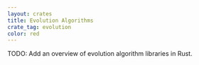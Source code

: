 ```yaml
---
layout: crates
title: Evolution Algorithms
crate_tag: evolution
color: red
---
```


TODO: Add an overview of evolution algorithm libraries in Rust.